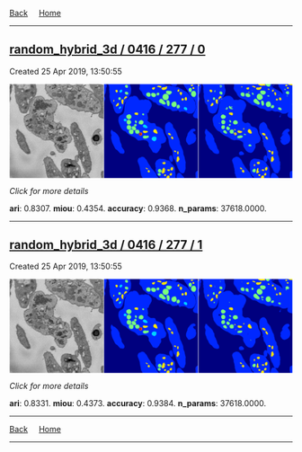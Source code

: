 
[Back](..)&nbsp;&nbsp;&nbsp;&nbsp;&nbsp;[Home](https://leapmanlab.github.io/snapshots)

---

<div class="summary"><a href="0"><h2>random_hybrid_3d / 0416 / 277 / 0</h2></a><p>Created 25 Apr 2019, 13:50:55
</p><a href="0"><img src="0/media/summary.png" align="center"></a><p>
<i>Click for more details</i>
</p></div>

**ari**: 0.8307. **miou**: 0.4354. **accuracy**: 0.9368. **n_params**: 37618.0000. 

---

<div class="summary"><a href="1"><h2>random_hybrid_3d / 0416 / 277 / 1</h2></a><p>Created 25 Apr 2019, 13:50:55
</p><a href="1"><img src="1/media/summary.png" align="center"></a><p>
<i>Click for more details</i>
</p></div>

**ari**: 0.8331. **miou**: 0.4373. **accuracy**: 0.9384. **n_params**: 37618.0000. 

---

[Back](..)&nbsp;&nbsp;&nbsp;&nbsp;&nbsp;[Home](https://leapmanlab.github.io/snapshots)

---